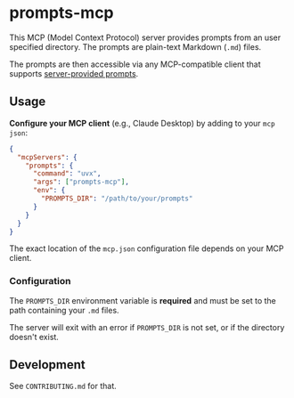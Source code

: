 # prompts-mcp

This MCP (Model Context Protocol) server provides prompts from an
user specified directory. The prompts are plain-text Markdown (`.md`) files.

The prompts are then accessible via any MCP-compatible client that supports
[server-provided prompts](https://modelcontextprotocol.io/specification/2025-06-18/server/prompts).

## Usage

**Configure your MCP client** (e.g., Claude Desktop) by adding to your `mcp json`:

```json
{
  "mcpServers": {
    "prompts": {
      "command": "uvx",
      "args": ["prompts-mcp"],
      "env": {
        "PROMPTS_DIR": "/path/to/your/prompts"
      }
    }
  }
}
```

The exact location of the `mcp.json` configuration file depends on your
MCP client.

### Configuration

The `PROMPTS_DIR` environment variable is **required** and must be set to
the path containing your `.md` files.

The server will exit with an error if `PROMPTS_DIR` is not set,
or if the directory doesn't exist.

## Development

See `CONTRIBUTING.md` for that.
